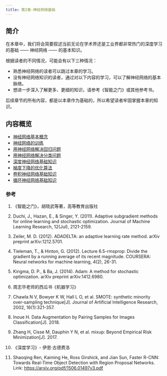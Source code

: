 ```yaml
---
title: 第2章-神经网络基础
---
```

  
## 简介

在本章中，我们将会简要叙述当前无论在学术界还是工业界都非常热门的深度学习的基础 —— 神经网络 —— 的基本知识。

根据读者的不同情况，可能会有以下三种情况：

- 熟悉神经网络的读者可以跳过本章的学习。
- 没有神经网络知识的读者，通过对以下内容的学习，可以了解神经网络的基本脉络。
- 想进一步深入了解更多、更细的知识，请参考《智能之门》或其他参考书。

后续章节的所有内容，都是以本章作为基础的，所以希望读者牢固掌握本章的知识。


## 内容概览

- [神经网络基本概念](2.1-神经网络基本概念.md)
- [神经网络的训练](2.2-神经网络的训练.md)
- [用神经网络解决回归问题](2.3-解决回归问题.md)
- [用神经网络解决分类问题](2.4-解决分类问题.md)
- [深度神经网络基础知识](2.5-深度神经网络.md)
- [梯度下降的优化算法](2.6-梯度下降的优化算法.md)
- [卷积神经网络基础知识](2.7-卷积神经网络.md)
- [循环神经网络基础知识](2.8-循环神经网络.md)


### 参考

1. 《智能之门》，胡晓武等著，高等教育出版社

2. Duchi, J., Hazan, E., & Singer, Y. (2011). Adaptive subgradient methods for online learning and stochastic optimization. Journal of Machine Learning Research, 12(Jul), 2121-2159.

3. Zeiler, M. D. (2012). ADADELTA: an adaptive learning rate method. arXiv preprint arXiv:1212.5701.

4. Tieleman, T., & Hinton, G. (2012). Lecture 6.5-rmsprop: Divide the gradient by a running average of its recent magnitude. COURSERA: Neural networks for machine learning, 4(2), 26-31.

5. Kingma, D. P., & Ba, J. (2014). Adam: A method for stochastic optimization. arXiv preprint arXiv:1412.6980.

6. 周志华老师的西瓜书《机器学习》

7. Chawla N V, Bowyer K W, Hall L O, et al. SMOTE: synthetic minority over-sampling technique[J]. Journal of Artificial Intelligence Research, 2002, 16(1):321-357.

8.  Inoue H. Data Augmentation by Pairing Samples for Images Classification[J]. 2018.

9. Zhang H, Cisse M, Dauphin Y N, et al. mixup: Beyond Empirical Risk Minimization[J]. 2017.

10. 《深度学习》- 伊恩·古德费洛

11. Shaoqing Ren, Kaiming He, Ross Girshick, and Jian Sun, Faster R-CNN: Towards Real-Time Object Detection with Region Proposal Networks. Link: https://arxiv.org/pdf/1506.01497v3.pdf
